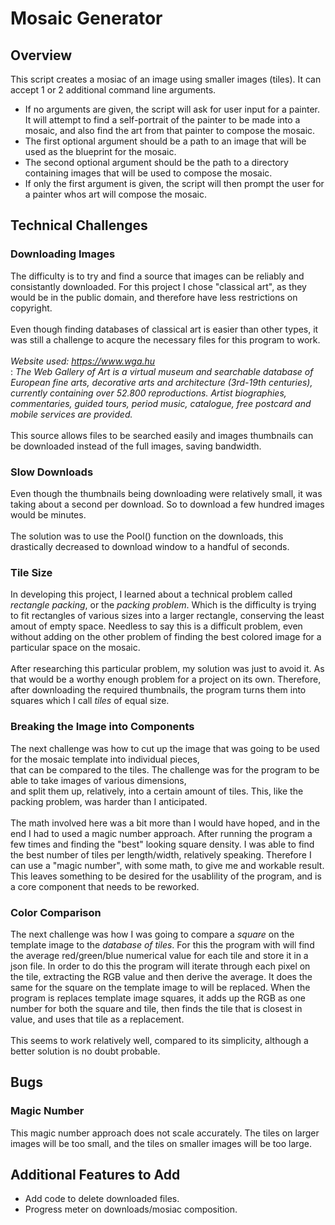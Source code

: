 # Mosaic Generator
## Overview

This script creates a mosiac of an image using smaller images (tiles). It can accept 1 or 2 additional command line arguments.<br />
- If no arguments are given, the script will ask for user input for a painter. It will attempt to find a self-portrait of the painter to be made into a mosaic,
and also find the art from that painter to compose the mosaic.<br />
- The first optional argument should be a path to an image that will be used as the blueprint for the mosaic.  
- The second optional argument should be the path to a directory containing images that will be used to compose the mosaic.<br />
- If only the first argument is given, the script will then prompt the user for a painter whos art will compose the mosaic.  
## Technical Challenges
### Downloading Images  
The difficulty is to try and find a source that images can be reliably and consistantly downloaded. For this project I chose "classical art", 
as they would be in the public domain, and therefore have less restrictions on copyright.<br /><br />
Even though finding databases of classical art is easier than other types, it was still a challenge to acqure the necessary files for this 
program to work.<br /><br />
*Website used: https://www.wga.hu*  
: *The Web Gallery of Art is a virtual museum and searchable database of European fine arts, decorative arts and architecture (3rd-19th centuries), 
currently containing over 52.800 reproductions. Artist biographies, commentaries, guided tours, period music, catalogue, 
free postcard and mobile services are provided.*<br /><br />
This source allows files to be searched easily and images thumbnails can be downloaded instead of the full images, saving bandwidth.  
### Slow Downloads
Even though the thumbnails being downloading were relatively small, it was taking about a second per download. So to download a few hundred 
images would be minutes.<br /><br />
The solution was to use the Pool() function on the downloads, this drastically decreased to download window to a handful of seconds.
### Tile Size 
In developing this project, I learned about a technical problem called *rectangle packing*, or the *packing problem*. Which is the difficulty is 
trying to fit rectangles of various sizes into a larger rectangle, conserving the least amout of empty space. Needless to say this is a difficult 
problem, even without adding on the other problem of finding the best colored image for a particular space on 
the mosaic.<br /><br />
After researching this particular problem, my solution was just to avoid it. As that would be a worthy enough problem for a project on its own. 
Therefore, after downloading the required thumbnails, the program turns them into squares which I call *tiles* of equal size.  
### Breaking the Image into Components  
The next challenge was how to cut up the image that was going to be used for the mosaic template into individual pieces,  
that can be compared to the tiles. The challenge was for the program to be able to take images of various dimensions,  
and split them up, relatively, into a certain amount of tiles. This, like the packing problem, was harder than I anticipated.<br /><br />
The math involved here was a bit more than I would have hoped, and in the end I had to used a magic number approach. After running the program 
a few times and finding the "best" looking square density. I was able to find the best number of tiles per length/width, relatively speaking. 
Therefore I can use a "magic number", with some math, to give me and workable result.  
This leaves something to be desired for the usablility of the program, and is a core component that needs to be reworked.  
### Color Comparison  
The next challenge was how I was going to compare a *square* on the template image to the *database of tiles*. For this the program with will find the 
average red/green/blue numerical value for each tile and store it in a json file. In order to do this the program will iterate through each pixel 
on the tile, extracting the RGB value and then derive the average. It does the same for the square on the template image to will be replaced. 
When the program is replaces template image squares, it adds up the RGB as one number for both the square and tile, then finds the tile that is closest 
in value, and uses that tile as a replacement.<br /><br />
This seems to work relatively well, compared to its simplicity, although a better solution is no doubt probable.  
## Bugs
### Magic Number
This magic number approach does not scale accurately. The tiles on larger images will be too small, and the tiles on smaller images will be too large.  
## Additional Features to Add
- Add code to delete downloaded files.
- Progress meter on downloads/mosiac composition.
